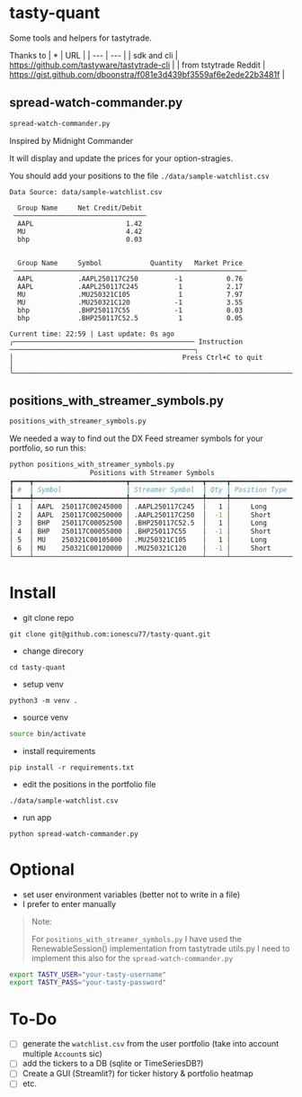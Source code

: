 # tasty-quant
Some tools and helpers for tastytrade.

Thanks to
| * | URL |
| --- | --- |
| sdk and cli | https://github.com/tastyware/tastytrade-cli |
| from tstytrade Reddit | https://gist.github.com/dboonstra/f081e3d439bf3559af6e2ede22b3481f |

## spread-watch-commander.py
```bash
spread-watch-commander.py
```
Inspired by Midnight Commander

It will display and update the prices for your option-stragies.

You should add your positions to the file
`./data/sample-watchlist.csv`

```
Data Source: data/sample-watchlist.csv

  Group Name     Net Credit/Debit
 ─────────────────────────────────
  AAPL                       1.42
  MU                         4.42
  bhp                        0.03


  Group Name     Symbol            Quantity   Market Price
 ──────────────────────────────────────────────────────────
  AAPL           .AAPL250117C250         -1           0.76
  AAPL           .AAPL250117C245          1           2.17
  MU             .MU250321C105            1           7.97
  MU             .MU250321C120           -1           3.55
  bhp            .BHP250117C55           -1           0.03
  bhp            .BHP250117C52.5          1           0.05

Current time: 22:59 | Last update: 0s ago
╭───────────────────────────────────────────── Instruction ──────────────────────────────────────────────╮
│                                          Press Ctrl+C to quit                                          │
╰────────────────────────────────────────────────────────────────────────────────────────────────────────╯

```

## positions_with_streamer_symbols.py
```bash
positions_with_streamer_symbols.py
```
We needed a way to find out the DX Feed streamer symbols for your portfolio, so run this:

```bash
python positions_with_streamer_symbols.py
                    Positions with Streamer Symbols
┏━━━━┳━━━━━━━━━━━━━━━━━━━━━━━┳━━━━━━━━━━━━━━━━━━┳━━━━━┳━━━━━━━━━━━━━━━┓
┃ #  ┃ Symbol                ┃ Streamer Symbol  ┃ Qty ┃ Position Type ┃
┡━━━━╇━━━━━━━━━━━━━━━━━━━━━━━╇━━━━━━━━━━━━━━━━━━╇━━━━━╇━━━━━━━━━━━━━━━┩
│ 1  │ AAPL  250117C00245000 │ .AAPL250117C245  │   1 │     Long      │
│ 2  │ AAPL  250117C00250000 │ .AAPL250117C250  │  -1 │     Short     │
│ 3  │ BHP   250117C00052500 │ .BHP250117C52.5  │   1 │     Long      │
│ 4  │ BHP   250117C00055000 │ .BHP250117C55    │  -1 │     Short     │
│ 5  │ MU    250321C00105000 │ .MU250321C105    │   1 │     Long      │
│ 6  │ MU    250321C00120000 │ .MU250321C120    │  -1 │     Short     │
└────┴───────────────────────┴──────────────────┴─────┴───────────────┘
```

# Install
- git clone repo
```
git clone git@github.com:ionescu77/tasty-quant.git
```
- change direcory
```
cd tasty-quant
```
- setup venv
```
python3 -m venv .
```
- source venv
```bash
source bin/activate
```
- install requirements
```
pip install -r requirements.txt
```
- edit the positions in the portfolio file
```
./data/sample-watchlist.csv
```
- run app
```
python spread-watch-commander.py
```

# Optional
- set user environment variables (better not to write in a file)
- I prefer to enter manually

> Note:
> 
> For `positions_with_streamer_symbols.py` I have used the RenewableSession() implementation from tastytrade utils.py
> I need to implement this also for the `spread-watch-commander.py`

```bash
export TASTY_USER="your-tasty-username"
export TASTY_PASS="your-tasty-password"
```

# To-Do
- [ ] generate the `watchlist.csv` from the user portfolio (take into account multiple `Account`s sic)
- [ ] add the tickers to a DB (sqlite or TimeSeriesDB?)
- [ ] Create a GUI (Streamlit?) for ticker history & portfolio heatmap
- [ ] etc.
